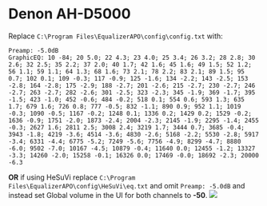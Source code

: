 # Denon AH-D5000
Replace `C:\Program Files\EqualizerAPO\config\config.txt` with:
```
Preamp: -5.0dB
GraphicEQ: 10 -84; 20 5.0; 22 4.3; 23 4.0; 25 3.4; 26 3.2; 28 2.8; 30 2.6; 32 2.5; 35 2.2; 37 2.0; 40 1.7; 42 1.6; 45 1.6; 49 1.5; 52 1.2; 56 1.1; 59 1.1; 64 1.3; 68 1.6; 73 2.1; 78 2.2; 83 2.1; 89 1.5; 95 0.7; 102 0.1; 109 -0.3; 117 -0.9; 125 -1.6; 134 -2.2; 143 -2.5; 153 -2.8; 164 -2.8; 175 -2.9; 188 -2.7; 201 -2.6; 215 -2.7; 230 -2.7; 246 -2.7; 263 -2.7; 282 -2.6; 301 -2.5; 323 -2.3; 345 -1.9; 369 -1.7; 395 -1.5; 423 -1.0; 452 -0.6; 484 -0.2; 518 0.1; 554 0.6; 593 1.3; 635 1.7; 679 1.6; 726 0.8; 777 -0.5; 832 -1.1; 890 0.9; 952 1.1; 1019 -0.3; 1090 -0.5; 1167 -0.2; 1248 0.1; 1336 0.2; 1429 0.2; 1529 -0.2; 1636 -0.9; 1751 -2.0; 1873 -2.4; 2004 -2.3; 2145 -1.9; 2295 -1.4; 2455 -0.3; 2627 1.6; 2811 2.5; 3008 2.4; 3219 1.7; 3444 0.7; 3685 -0.4; 3943 -1.8; 4219 -3.6; 4514 -3.6; 4830 -2.6; 5168 -2.2; 5530 -2.8; 5917 -3.4; 6331 -4.4; 6775 -5.2; 7249 -5.6; 7756 -4.9; 8299 -4.7; 8880 -6.0; 9502 -7.0; 10167 -4.5; 10879 -0.4; 11640 0.0; 12455 -1.2; 13327 -3.3; 14260 -2.0; 15258 -0.1; 16326 0.0; 17469 -0.0; 18692 -2.3; 20000 -6.3
```
**OR** if using HeSuVi replace `C:\Program Files\EqualizerAPO\config\HeSuVi\eq.txt` and omit `Preamp: -5.0dB` and instead set Global volume in the UI for both channels to **-50**.
![](https://raw.githubusercontent.com/jaakkopasanen/AutoEq/master/results/Sonoma%20Model%20One/headphoncecom/onear/Denon%20AH-D5000/Denon%20AH-D5000.png)